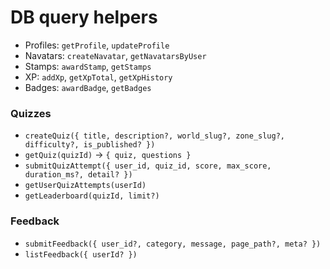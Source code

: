 # DB query helpers

- Profiles: `getProfile`, `updateProfile`
- Navatars: `createNavatar`, `getNavatarsByUser`
- Stamps: `awardStamp`, `getStamps`
- XP: `addXp`, `getXpTotal`, `getXpHistory`
- Badges: `awardBadge`, `getBadges`

### Quizzes
- `createQuiz({ title, description?, world_slug?, zone_slug?, difficulty?, is_published? })`
- `getQuiz(quizId)` → `{ quiz, questions }`
- `submitQuizAttempt({ user_id, quiz_id, score, max_score, duration_ms?, detail? })`
- `getUserQuizAttempts(userId)`
- `getLeaderboard(quizId, limit?)`

### Feedback
- `submitFeedback({ user_id?, category, message, page_path?, meta? })`
- `listFeedback({ userId? })`
